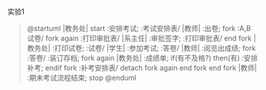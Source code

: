 实验1
> @startuml
|教务处|
start
:安排考试;
:考试安排表/
|教师|
:出卷;
fork
   :A,B试卷/
fork again
   :打印审批表/
    |系主任|
   :审批签字;
   :打印审批表/
end fork
|教务处|
:打印试卷;
:试卷/
|学生|
:参加考试;
:答卷/
|教师|
:阅览出成绩;
fork
   :答卷/
   :装订存档;
fork again
   |教务处|
   :成绩单;
   if(有不及格?) then(有)
   :安排补考;
   endif
   fork
   :补考安排表/
   detach
   fork again
   end fork
end fork
|教师|
:期末考试流程结束;
stop
@enduml
